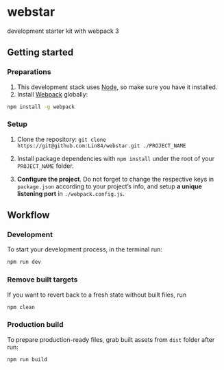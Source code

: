 # webstar
development starter kit with webpack 3

## Getting started
### Preparations
1. This development stack uses [Node](https://nodejs.org), so make sure you have it installed.
2. Install [Webpack](https://webpack.js.org/) globally:
```bash
npm install -g webpack
```
### Setup
1. Clone the repository: `git clone https://git@github.com:Lin84/webstar.git ./PROJECT_NAME`

2. Install package dependencies with `npm install` under the root of your `PROJECT_NAME` folder.

3. **Configure the project**. Do not forget to change the respective keys in `package.json` according to your project’s info, and setup **a unique listening port** in `./webpack.config.js`.

## Workflow
### Development
To start your development process, in the terminal run:

```sh
npm run dev
```

### Remove built targets
If you want to revert back to a fresh state without built files, run

```sh
npm clean
```

### Production build
To prepare production-ready files, grab built assets from `dist` folder after run:

```sh
npm run build
```

